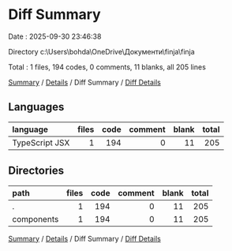 # Diff Summary

Date : 2025-09-30 23:46:38

Directory c:\\Users\\bohda\\OneDrive\\Документи\\finja\\finja

Total : 1 files,  194 codes, 0 comments, 11 blanks, all 205 lines

[Summary](results.md) / [Details](details.md) / Diff Summary / [Diff Details](diff-details.md)

## Languages
| language | files | code | comment | blank | total |
| :--- | ---: | ---: | ---: | ---: | ---: |
| TypeScript JSX | 1 | 194 | 0 | 11 | 205 |

## Directories
| path | files | code | comment | blank | total |
| :--- | ---: | ---: | ---: | ---: | ---: |
| . | 1 | 194 | 0 | 11 | 205 |
| components | 1 | 194 | 0 | 11 | 205 |

[Summary](results.md) / [Details](details.md) / Diff Summary / [Diff Details](diff-details.md)